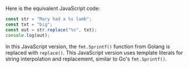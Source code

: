 Here is the equivalent JavaScript code:

```javascript
const str = "Mary had a %s lamb";
const txt = "big";
const out = str.replace("%s", txt);
console.log(out);
```

In this JavaScript version, the `fmt.Sprintf()` function from Golang is replaced with `replace()`. This JavaScript version uses template literals for string interpolation and replacement, similar to Go's `fmt.Sprintf()`.
